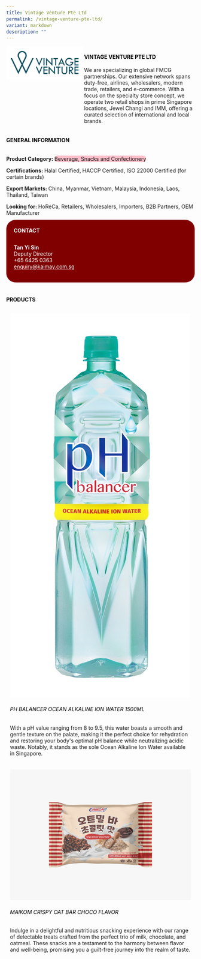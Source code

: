 ```yaml
---
title: Vintage Venture Pte Ltd
permalink: /vintage-venture-pte-ltd/
variant: markdown
description: ""
---
```

<div class="flex-paragraph">
	<div style="display: flex; flex-wrap: wrap;" class="flex-container">
		<div style="flex: 1 1 40%; display: block;" class="card sgds">
			<img src="/images/Vintage%20Venture/vintage_venture_logo.jpg">
		</div>
		<div style="flex: 1 1 58%; display: block; margin-left: 3px" class="card-sgds">
			<h4 style="text-transform: uppercase; color: black;"><b>Vintage Venture Pte Ltd</b></h4>
			<p>We are specializing in global FMCG partnerships. Our extensive network spans duty-free, airlines, wholesalers, modern trade, retailers, and e-commerce. With a focus on the specialty store concept, we operate two retail shops in prime Singapore locations, Jewel Changi and IMM, offering a curated selection of international and local brands.</p>
		</div>
	</div>
</div>

<h4 style="text-transform: uppercase; color: black;">
	<b>General Information</b>
</h4>
<div style="display: flex; flex-wrap: wrap;" class="flex-container">
	<div style="flex: 1 1 65%; display: block; align-self: stretch" class="card sgds">
		<div class="flex-paragraph">
			<p>
				<b>Product Category: </b>
				<span style="background-color: pink; border-radius: 10px;">Beverage, Snacks and Confectionery</span>
			</p>
			<p>
				<b>Certifications: </b>Halal Certified, HACCP Certified, ISO 22000 Certified (for certain brands)
			</p>
			<p>
				<b>Export Markets: </b>China, Myanmar, Vietnam, Malaysia, Indonesia, Laos, Thailand, Taiwan
			</p>
			<p style="margin-bottom: 10px;">
				<b>Looking for: </b>HoReCa, Retailers, Wholesalers, Importers, B2B Partners, OEM Manufacturer
			</p>
		</div>
	</div>
	<div style="flex: 1 1 35%; padding: 10px; display: block; background-color: maroon; border-radius: 25px; align-self: center;" class="card sgds">
		<h4 style="color: white; margin-top: 10px; margin-left: 10px;">CONTACT</h4>
		<div class="flex-paragraph">
			<p style="padding: 10px; color: white;">
				<b>Tan Yi Sin</b>
				<br>Deputy Director<br>+65 6425 0363<br>
				<a style="color: white;" href="mailto:enquiry@kaimay.com.sg">enquiry@kaimay.com.sg</a>
			</p>
		</div>
	</div>
</div>
<br>
<h4 style="text-transform: uppercase; color: black;">
	<b>Products</b>
</h4>
<div style="display: flex; flex-wrap: wrap;">
	<div style="flex: 1 1 47%; margin: 10px; display: block;" class="card sgds">
		<div style="display: block;" class="flex-image">
			<img src="/images/Vintage%20Venture/vintage_venture_product_01.jpg">
		</div>
		<div class="flex-paragraph">
			<h6 style="text-transform: uppercase; color: black;">PH Balancer Ocean Alkaline Ion Water 1500ml</h6>
			<p>With a pH value ranging from 8 to 9.5, this water boasts a smooth and gentle texture on the palate, making it the perfect choice for rehydration and restoring your body's optimal pH balance while neutralizing acidic waste. Notably, it stands as the sole Ocean Alkaline Ion Water available in Singapore.</p>
		</div>
	</div>
	<div style="flex: 1 1 47%; margin: 10px; display: block;" class="card sgds">
		<div style="display: block;" class="flex-image">
			<img src="/images/Vintage%20Venture/vintage_venture_product_02.jpg">
		</div>
		<div class="flex-paragraph">
			<h6 style="text-transform: uppercase; color: black;">Maikom Crispy Oat Bar Choco Flavor</h6>
			<p>Indulge in a delightful and nutritious snacking experience with our range of delectable treats crafted from the perfect trio of milk, chocolate, and oatmeal. These snacks are a testament to the harmony between flavor and well-being, promising you a guilt-free journey into the realm of taste.</p>
		</div>
	</div>
</div>